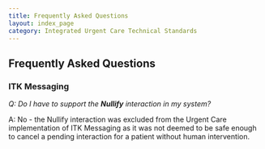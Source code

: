 ```yaml
---
title: Frequently Asked Questions
layout: index_page
category: Integrated Urgent Care Technical Standards
---
```

## Frequently Asked Questions

### ITK Messaging
*Q: Do I have to support the **Nullify** interaction in my system?*

A: No - the Nullify interaction was excluded from the Urgent Care implementation of ITK Messaging as it was not deemed to be safe enough to cancel a pending interaction for a patient without human intervention.
